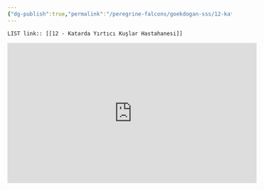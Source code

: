 ```yaml
---
{"dg-publish":true,"permalink":"/peregrine-falcons/goekdogan-sss/12-katarda-yirtici-kuslar-hastahanesi/"}
---
```


`LIST link:: [[12 - Katarda Yırtıcı Kuşlar Hastahanesi]] `

<iframe width="560" height="315" src="https://www.youtube.com/embed/MpQh5tCEO3g?si=xRSgRO0IaDPDrlwk" title="YouTube video player" frameborder="0" allow="accelerometer; autoplay; clipboard-write; encrypted-media; gyroscope; picture-in-picture; web-share" referrerpolicy="strict-origin-when-cross-origin" allowfullscreen></iframe>
